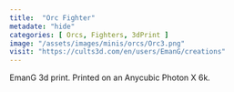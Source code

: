 ```yaml
---
title:  "Orc Fighter"
metadate: "hide"
categories: [ Orcs, Fighters, 3dPrint ]
image: "/assets/images/minis/orcs/Orc3.png"
visit: "https://cults3d.com/en/users/EmanG/creations"
---
```

EmanG 3d print. Printed on an Anycubic Photon X 6k.